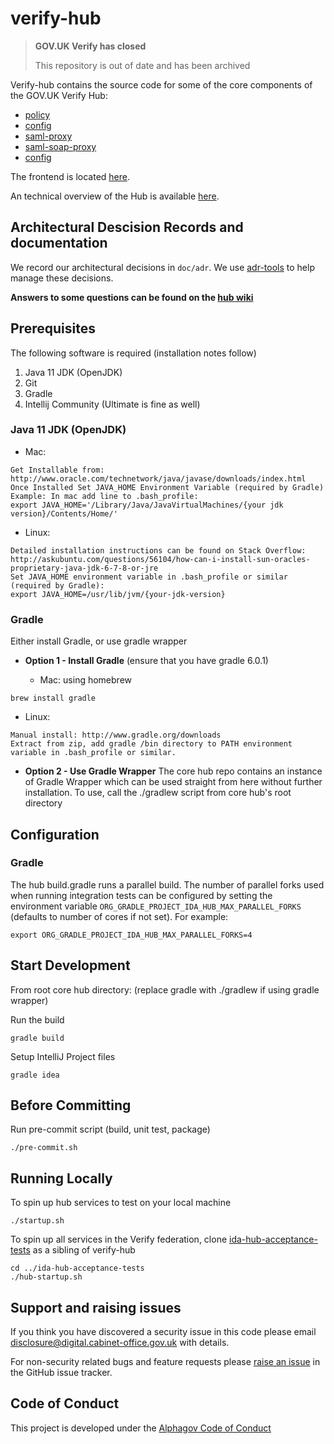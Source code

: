 # verify-hub

>**GOV.UK Verify has closed**
>
>This repository is out of date and has been archived

Verify-hub contains the source code for some of the core  components of the 
GOV.UK Verify Hub:
* [policy](hub/policy/README.md)
* [config](hub/config/README.md)
* [saml-proxy](hub/saml-proxy/README.md)
* [saml-soap-proxy](hub/saml-soap-proxy/README.md)
* [config](hub/config/README.md)

The frontend is located [here](https://github.com/alphagov/verify-frontend/).

An technical overview of the Hub is available [here](doc/overview.md).

## Architectural Descision Records and documentation

We record our architectural decisions in `doc/adr`. We use [adr-tools](https://github.com/npryce/adr-tools) to help manage these decisions.

**Answers to some questions can be found on the [hub wiki](https://github.com/alphagov/verify-hub/wiki)**

## Prerequisites
The following software is required (installation notes follow)

1. Java 11 JDK (OpenJDK)
2. Git
3. Gradle
4. Intellij Community (Ultimate is fine as well)

### Java 11 JDK (OpenJDK)

  * Mac:
```
Get Installable from: http://www.oracle.com/technetwork/java/javase/downloads/index.html
Once Installed Set JAVA_HOME Environment Variable (required by Gradle)
Example: In mac add line to .bash_profile:
export JAVA_HOME='/Library/Java/JavaVirtualMachines/{your jdk version}/Contents/Home/'
```

  * Linux:
```
Detailed installation instructions can be found on Stack Overflow:
http://askubuntu.com/questions/56104/how-can-i-install-sun-oracles-proprietary-java-jdk-6-7-8-or-jre
Set JAVA_HOME environment variable in .bash_profile or similar (required by Gradle):
export JAVA_HOME=/usr/lib/jvm/{your-jdk-version}
```

### Gradle
  Either install Gradle, or use gradle wrapper
  * **Option 1 - Install Gradle**
    (ensure that you have gradle 6.0.1)

      * Mac: using homebrew
```
brew install gradle
```

  * Linux:
  
```
Manual install: http://www.gradle.org/downloads
Extract from zip, add gradle /bin directory to PATH environment variable in .bash_profile or similar.
```

  * **Option 2 - Use Gradle Wrapper**
  The core hub repo contains an instance of Gradle Wrapper which can be used straight from here without further installation. To use, call the ./gradlew script from core hub's root directory

## Configuration

### Gradle

The hub build.gradle runs a parallel build. The number of parallel forks used when running integration tests can be configured by setting the environment variable `ORG_GRADLE_PROJECT_IDA_HUB_MAX_PARALLEL_FORKS` (defaults to number of cores if not set). For example:

`export ORG_GRADLE_PROJECT_IDA_HUB_MAX_PARALLEL_FORKS=4`

## Start Development
From root core hub directory:
(replace gradle with ./gradlew if using gradle wrapper)

Run the build
```
gradle build
```

Setup IntelliJ Project files
```
gradle idea
```

## Before Committing
Run pre-commit script (build, unit test, package)
```
./pre-commit.sh
```

## Running Locally
To spin up hub services to test on your local machine
```
./startup.sh
```

To spin up all services in the Verify federation, clone [ida-hub-acceptance-tests](https://github.com/alphagov/ida-hub-acceptance-tests) as a sibling of verify-hub
```
cd ../ida-hub-acceptance-tests
./hub-startup.sh
```

## Support and raising issues

If you think you have discovered a security issue in this code please email [disclosure@digital.cabinet-office.gov.uk](mailto:disclosure@digital.cabinet-office.gov.uk) with details.

For non-security related bugs and feature requests please [raise an issue](https://github.com/alphagov/verify-hub/issues/new) in the GitHub issue tracker.

## Code of Conduct
This project is developed under the [Alphagov Code of Conduct](https://github.com/alphagov/.github/blob/master/CODE_OF_CONDUCT.md)
